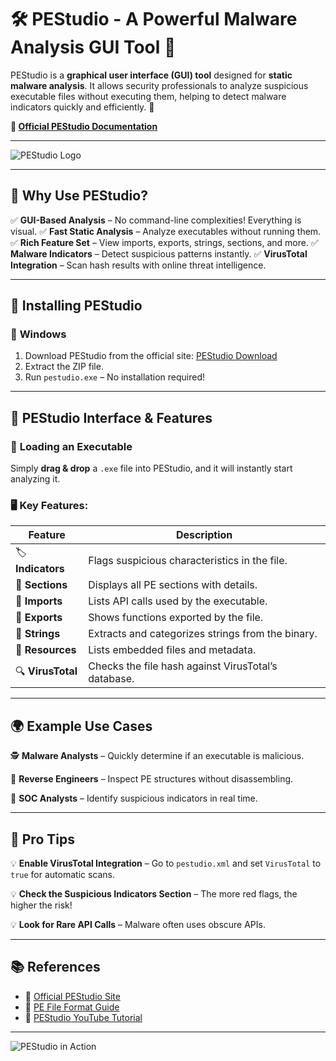 # 🛠️ PEStudio - A Powerful Malware Analysis GUI Tool 🎨


PEStudio is a **graphical user interface (GUI) tool** designed for **static malware analysis**. It allows security professionals to analyze suspicious executable files without executing them, helping to detect malware indicators quickly and efficiently. 🚀

**🔗 [Official PEStudio Documentation](https://www.winitor.com/)**

---

![PEStudio Logo](https://www.winitor.com/images/pestudio_big.png)

---

## 🎯 Why Use PEStudio?

✅ **GUI-Based Analysis** – No command-line complexities! Everything is visual.
✅ **Fast Static Analysis** – Analyze executables without running them.
✅ **Rich Feature Set** – View imports, exports, strings, sections, and more.
✅ **Malware Indicators** – Detect suspicious patterns instantly.
✅ **VirusTotal Integration** – Scan hash results with online threat intelligence.

---

## 🚀 Installing PEStudio

### 🔹 **Windows**

1. Download PEStudio from the official site: [PEStudio Download](https://www.winitor.com/)
2. Extract the ZIP file.
3. Run `pestudio.exe` – No installation required!

---

## 🎨 PEStudio Interface & Features

### 📂 **Loading an Executable**
Simply **drag & drop** a `.exe` file into PEStudio, and it will instantly start analyzing it.

### 🖥️ **Key Features:**

| Feature            | Description |
|--------------------|-------------|
| 🏷️ **Indicators**  | Flags suspicious characteristics in the file. |
| 📄 **Sections**    | Displays all PE sections with details. |
| 🔗 **Imports**     | Lists API calls used by the executable. |
| 🚀 **Exports**     | Shows functions exported by the file. |
| 📝 **Strings**     | Extracts and categorizes strings from the binary. |
| 🔬 **Resources**   | Lists embedded files and metadata. |
| 🔍 **VirusTotal**  | Checks the file hash against VirusTotal’s database. |

---

## 🌍 Example Use Cases

🕵️ **Malware Analysts** – Quickly determine if an executable is malicious.

🔬 **Reverse Engineers** – Inspect PE structures without disassembling.

🔑 **SOC Analysts** – Identify suspicious indicators in real time.

---

## 🚀 Pro Tips

💡 **Enable VirusTotal Integration** – Go to `pestudio.xml` and set `VirusTotal` to `true` for automatic scans.

💡 **Check the Suspicious Indicators Section** – The more red flags, the higher the risk!

💡 **Look for Rare API Calls** – Malware often uses obscure APIs.

---

## 📚 References

- 🔗 [Official PEStudio Site](https://www.winitor.com/)
- 📜 [PE File Format Guide](https://docs.microsoft.com/en-us/windows/win32/debug/pe-format)
- 🎥 [PEStudio YouTube Tutorial](https://www.youtube.com/watch?v=XYZ)

---

![PEStudio in Action](https://www.winitor.com/images/pestudio_scr.png)
